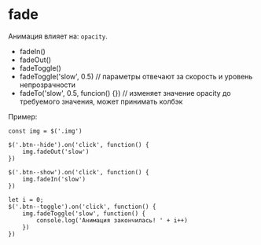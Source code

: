 # fade
Анимация влияет на: `opacity`.

- fadeIn()
- fadeOut()
- fadeToggle()
- fadeToggle('slow', 0.5) // параметры отвечают за скорость и уровень непрозрачности
- fadeTo('slow', 0.5, funcion() {}) // изменяет значение opacity до требуемого значения, может принимать колбэк

Пример:

    const img = $('.img')

    $('.btn--hide').on('click', function() {
        img.fadeOut('slow')
    })

    $('.btn--show').on('click', function() {
        img.fadeIn('slow')
    })

    let i = 0;
    $('.btn--toggle').on('click', function() {
        img.fadeToggle('slow', function() {
            console.log('Анимация закончилась! ' + i++)
        })
    })
